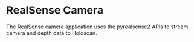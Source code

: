 # RealSense Camera

The RealSense camera application uses the pyrealsense2 APIs to stream camera and depth data to
Holoscan.